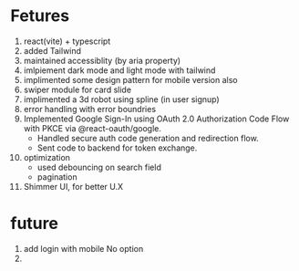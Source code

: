 # Fetures
1. react(vite) + typescript
2. added Tailwind
3. maintained accessiblity (by aria property)
4. imlpiement dark mode and light mode with tailwind
5. implimented some design pattern for mobile  version also
6. swiper module for card slide
7. implimented a 3d robot using spline (in user signup)
8. error handling with error boundries  
9. Implemented Google Sign-In using OAuth 2.0 Authorization Code Flow with PKCE via @react-oauth/google.
    - Handled secure auth code generation and redirection flow.
    - Sent code to backend for token exchange.
10. optimization 
    - used debouncing on search field
    - pagination
11. Shimmer UI, for better U.X 


# future 
1. add login with mobile No option
2. 